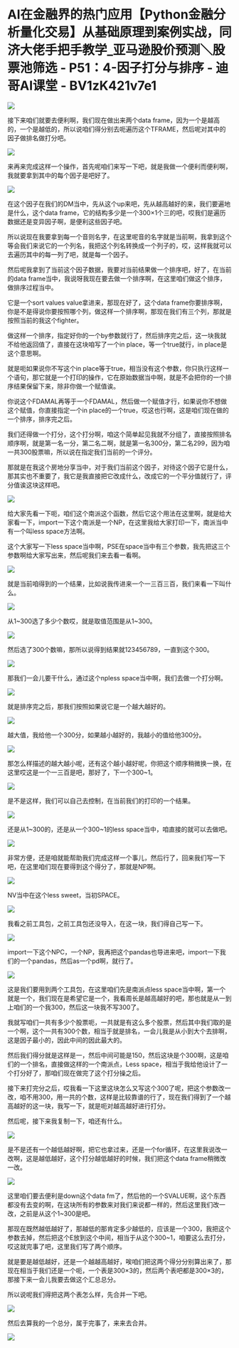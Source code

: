 # AI在金融界的热门应用【Python金融分析量化交易】从基础原理到案例实战，同济大佬手把手教学_亚马逊股价预测＼股票池筛选 - P51：4-因子打分与排序 - 迪哥AI课堂 - BV1zK421v7e1

![](img/fd814c91c8f3319dbe7214a2cc205d6f_0.png)

接下来咱们就要去便利啊，我们现在做出来两个data frame，因为一个是越高的，一个是越低的，所以说咱们得分别去呃遍历这个TFRAME，然后呢对其中的因子做排名做打分吧。



![](img/fd814c91c8f3319dbe7214a2cc205d6f_2.png)

来再来完成这样一个操作，首先呢咱们来写一下吧，就是我做一个便利而便利啊，我就要拿到其中的每个因子是吧好了。



![](img/fd814c91c8f3319dbe7214a2cc205d6f_4.png)

在这个因子在我们的DM当中，先从这个up来吧，先从越高越好的来，我们要遍地是什么，这个data frame，它的结构多少是一个300×1个三的吧，哎我们是遍历数据还是变异因子啊，是便利这些因子吧。

所以说现在我要拿到每一个音则名字，在这里呢音的名字就是当前啊，我拿到这个等会我们来说它的一个列名，我把这个列名转换成一个列子的，哎，这样我就可以去遍历其中的每一列了吧，就是每一个因子。

然后呢我拿到了当前这个因子数据，我要对当前结果做一个排序吧，好了，在当前的data frame当中，我说呀我现在要去做一个排序啊，在这里咱们做这个排序，做排序过程当中。

它是一个sort values value拿进来，那现在好了，这个data frame你要排序啊，你是不是得说你要按照哪个列，做这样一个排序啊，那现在我们有三个列，那就是按照当前的我这个fighter。

做这样一个排序，指定好你的一个by参数就行了，然后排序完之后，这一块我就不给他返回值了，直接在这块咱写了一个in place，等一个true就行，in place是这个意思啊。

就是呃如果说你不写这个in place等于true，相当没有这个参数，你只执行这样一个语句，那它就是一个打印的操作，它在原始数据当中啊，就是不会把你的一个排序结果保留下来，除非你做一个赋值诶。

你说这个FDAMAL再等于一个FDAMAL，然后做一个赋值才行，如果说你不想做这个赋值，你直接指定一个in place的一个true，哎这也行啊，这是咱们现在做的一个排序，排序完之后。

我们还得做一个打分，这个打分啊，咱这个简单起见我就不分组了，直接按照排名顺序啊，就是第一名一分，第二名二啊，就是第一名300分，第二名299，因为咱一共300股票嘛，所以说在指定我们当前的一个评分。

那就是在我这个房地分享当中，对于我们当前这个因子，对待这个因子它是什么，那其实也不重要了，我它是我直接把它改成什么，改成它的一个平分值就行了，评分值诶这块这样吧。



![](img/fd814c91c8f3319dbe7214a2cc205d6f_6.png)

给大家先看一下呃，咱们这个南派这个函数，然后它这个用法在这里啊，就是给大家看一下，import一下这个南派是一个NP，在这里我给大家打印一下，南派当中有一个叫less space方法啊。

这个大家写一下less space当中啊，PSE在space当中有三个参数，我先把这三个参数啊给大家写出来，然后呢我们来去看一看啊。



![](img/fd814c91c8f3319dbe7214a2cc205d6f_8.png)

就是当前咱得到的一个结果，比如说我传进来一个一三百三百，我们来看一下叫什么。

![](img/fd814c91c8f3319dbe7214a2cc205d6f_10.png)

从1~300选了多少个数哎，就是取值范围是从1~300。

![](img/fd814c91c8f3319dbe7214a2cc205d6f_12.png)

然后选了300个数嘛，那所以说得到结果就123456789，一直到这个300。

![](img/fd814c91c8f3319dbe7214a2cc205d6f_14.png)

那我们一会儿要干什么，通过这个npless space当中啊，我们去做一个打分啊。

![](img/fd814c91c8f3319dbe7214a2cc205d6f_16.png)

就是排序完之后，那我们按照如果说它是一个越大越好的。

![](img/fd814c91c8f3319dbe7214a2cc205d6f_18.png)

越大值，我给他一个300分，如果越小越好的，我越小的值给他300分。

![](img/fd814c91c8f3319dbe7214a2cc205d6f_20.png)

那怎么样描述的越大越小呢，还有这个越小越好呢，你把这个顺序稍微换一换，在这里哎这是一个一三百是吧，那好了，下一个300~1。



![](img/fd814c91c8f3319dbe7214a2cc205d6f_22.png)

是不是这样，我们可以自己去控制，在当前我们的打印的一个结果。

![](img/fd814c91c8f3319dbe7214a2cc205d6f_24.png)

还是从1~300的，还是从一个300~1的less space当中，咱直接的就可以去做吧。

![](img/fd814c91c8f3319dbe7214a2cc205d6f_26.png)

非常方便，还是咱就能帮助我们完成这样一个事儿，然后行了，回来我们写一下吧，在这里咱们现在要得到这个得分了，那就是NP啊。



![](img/fd814c91c8f3319dbe7214a2cc205d6f_28.png)

NV当中在这个less sweet，当初SPACE。

![](img/fd814c91c8f3319dbe7214a2cc205d6f_30.png)

我看之前工具包，之前工具包还没导入，在这一块，我们得自己写一下。

![](img/fd814c91c8f3319dbe7214a2cc205d6f_32.png)

import一下这个NPC，一个NP，我再把这个pandas也导进来吧，import一下我们的一个pandas，然后as一个pd啊，就行了。



![](img/fd814c91c8f3319dbe7214a2cc205d6f_34.png)

这是我们要用到两个工具包，在这里咱们先是南派点less space当中啊，第一个就是一个，我们现在是希望它是一个，我看周长是越高越好的吧，那也就是从一到上咱们的一个我300，然后这一块我不写300了。

我就写咱们一共有多少个股票呃，一共就是有这么多个股票，然后其中我们取的是一个啊，这个一共有300个数，相当于就是排名，一会儿我是从小到大个去排啊，这是因子最小的，因此中间的因此最大的。

然后我们得分就是这样是一，然后中间可能是150，然后这块是个300啊，这是咱们的一个排名，直接做这样的一个南派点，Less space，相当于我给他设计了一个打分好了，那咱们现在做完了这个打分操之后。

接下来打完分之后，哎我看一下这里这块怎么又写这个300了呢，把这个参数改一改，咱不用300，用一共的个数，这样是比较靠谱的行了，现在我们得到了一个越高越好的这一块，我写一下，就是呃对越高越好进行打分。

然后呢，接下来我复制一下，咱还有什么。

![](img/fd814c91c8f3319dbe7214a2cc205d6f_36.png)

是不是还有一个越低越好啊，把它也拿过来，还是一个for循环，在这里我说改一改啊，这是越低越好，这个打分越低越好的时候，我们把这个data frame稍微改一改。



![](img/fd814c91c8f3319dbe7214a2cc205d6f_38.png)

这里咱们要去便利是down这个data fm了，然后他的一个SVALUE啊，这个东西都没有去变的啊，在这块所有的参数来对我们来说都一样的，然后这里我们改一改，之前是从这个1~300是吧。

那现在既然越低越好了，那越低的那肯定多少越低的，应该是一个300，我把这个参数去掉，然后把这个E放到这个中间，相当于从这个300~1，咱要这么去打分，哎这就完事了吧，这里我们写了两个顺序。

就是要是越低越好，还是一个越越高越好，唉咱们把这两个得分分别算出来了，那现在相当于我们还是一个呃，一个表是300×3的，然后两个表吧都是300×3的，那接下来一会儿我要去做这个汇总总分。

所以说呢我们得把这两个表怎么样，先合并一下吧。

![](img/fd814c91c8f3319dbe7214a2cc205d6f_40.png)

然后去算我的一个总分，属于完事了，来来去合并。

![](img/fd814c91c8f3319dbe7214a2cc205d6f_42.png)